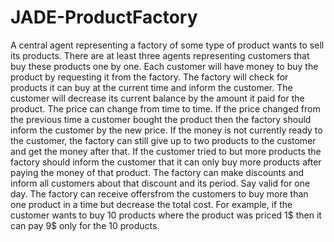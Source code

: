 # JADE-ProductFactory

A central agent representing a factory of some type of product wants to sell its products. There are at least three agents representing customers that buy these products one by  one. Each customer will have money to buy the product by requesting it from the factory.  The factory will check for products it can buy at the current time and inform the customer.  The customer will decrease its current balance by the amount it paid for the product. 
The price can change from time to time. If the price changed from the previous time a  customer bought the product then the factory should inform the customer by the new  price.
If the money is not currently ready to the customer, the factory can still give up to two  products to the customer and get the money after that. 
If the customer tried to but more products the factory should inform the customer that it  can only buy more products after paying the money of that product. The factory can make discounts and inform all customers about that discount and its  period. Say valid for one day. 
The factory can receive offersfrom the customers to buy more than one product in a time  but decrease the total cost. For example, if the customer wants to buy 10 products where  the product was priced 1$ then it can pay 9$ only for the 10 products.
